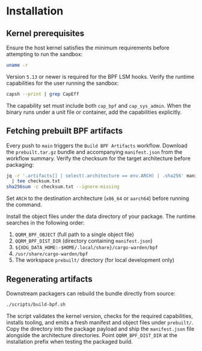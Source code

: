 # Installation

## Kernel prerequisites

Ensure the host kernel satisfies the minimum requirements before attempting to
run the sandbox:

```bash
uname -r
```

Version `5.13` or newer is required for the BPF LSM hooks. Verify the runtime
capabilities for the user running the sandbox:

```bash
capsh --print | grep CapEff
```

The capability set must include both `cap_bpf` and `cap_sys_admin`. When the
binary runs under a unit file or container, add the capabilities explicitly.

## Fetching prebuilt BPF artifacts

Every push to `main` triggers the `Build BPF Artifacts` workflow. Download the
`prebuilt.tar.gz` bundle and accompanying `manifest.json` from the workflow
summary. Verify the checksum for the target architecture before packaging:

```bash
jq -r '.artifacts[] | select(.architecture == env.ARCH) | .sha256' manifest.json \
  | tee checksum.txt
sha256sum -c checksum.txt --ignore-missing
```

Set `ARCH` to the destination architecture (`x86_64` or `aarch64`) before
running the command.

Install the object files under the data directory of your package. The runtime
searches in the following order:

1. `QQRM_BPF_OBJECT` (full path to a single object file)
2. `QQRM_BPF_DIST_DIR` (directory containing `manifest.json`)
3. `${XDG_DATA_HOME:-$HOME/.local/share}/cargo-warden/bpf`
4. `/usr/share/cargo-warden/bpf`
5. The workspace `prebuilt/` directory (for local development only)

## Regenerating artifacts

Downstream packagers can rebuild the bundle directly from source:

```bash
./scripts/build-bpf.sh
```

The script validates the kernel version, checks for the required capabilities,
installs tooling, and emits a fresh manifest and object files under `prebuilt/`.
Copy the directory into the package payload and ship the `manifest.json` file
alongside the architecture directories. Point `QQRM_BPF_DIST_DIR` at the
installation prefix when testing the packaged build.
